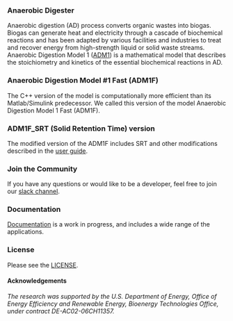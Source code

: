 ### Anaerobic Digester

Anaerobic digestion (AD) process converts organic wastes into biogas. Biogas can generate heat and electricity through a cascade of biochemical reactions and has been adapted by various facilities and industries to treat and recover energy from high-strength liquid or solid waste streams. Anaerobic Digestion Model 1 ([ADM1](https://iwaponline.com/wst/article-abstract/45/10/65/6034/The-IWA-Anaerobic-Digestion-Model-No-1-ADM1?redirectedFrom=fulltext)) is a mathematical model that describes the stoichiometry and kinetics of the essential biochemical reactions in AD. 

### Anaerobic Digestion Model #1 Fast (ADM1F)

The C++ version of the model is computationally more efficient than its Matlab/Simulink predecessor. We called this version of the model Anaerobic Digestion Model 1 Fast (ADM1F).

### ADM1F_SRT (Solid Retention Time) version

The modified version of the ADM1F includes SRT and other modifications described in the [user guide](https://elchin.github.io/ADM1F_docs/compile.html#adm1f-srt).

### Join the Community

If you have any questions or would like to be a developer, feel free to join our [slack channel](http://fastadmmodeling.slack.com).

### Documentation

[Documentation](https://elchin.github.io/ADM1F_docs/) is a work in progress, and includes a wide range of the applications.

### License

Please see the [LICENSE](https://github.com/wwtmodels/Anaerobic-Digestion-Models/blob/ADM1F/ADM1F/LICENSE).

#### Acknowledgements

*The research was supported by the U.S. Department of Energy, Office of Energy Efficiency and Renewable Energy, Bioenergy Technologies Office, under contract DE-AC02-06CH11357.*

